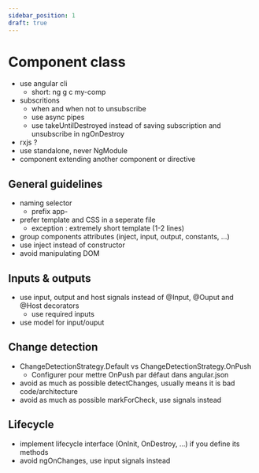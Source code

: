 ```yaml
---
sidebar_position: 1
draft: true
---
```

# Component class
- use angular cli
    - short: ng g c my-comp
- subscritions
    - when and when not to unsubscribe
    - use async pipes
    - use takeUntilDestroyed instead of saving subscription and unsubscribe in ngOnDestroy
- rxjs ?
- use standalone, never NgModule
- component extending another component or directive

## General guidelines

- naming selector
    - prefix app-
- prefer template and CSS in a seperate file
    - exception : extremely short template (1-2 lines)
- group components attributes (inject, input, output, constants, ...)
- use inject instead of constructor
- avoid manipulating DOM

## Inputs & outputs
- use input, output and host signals instead of @Input, @Ouput and @Host decorators
    - use required inputs
- use model for input/ouput

## Change detection
- ChangeDetectionStrategy.Default vs ChangeDetectionStrategy.OnPush
    - Configurer pour mettre OnPush par défaut dans angular.json
- avoid as much as possible detectChanges, usually means it is bad code/architecture
- avoid as much as possible markForCheck, use signals instead

## Lifecycle 

- implement lifecycle interface (OnInit, OnDestroy, ...) if you define its methods
- avoid ngOnChanges, use input signals instead